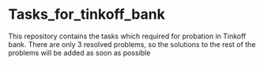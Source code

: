 # Tasks_for_tinkoff_bank
This repository contains the tasks which required for probation in Tinkoff bank.
There are only 3 resolved problems, so the solutions to the rest of the problems will be added as soon as possible
